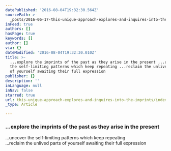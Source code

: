 ```yaml
---
datePublished: '2016-08-04T19:32:30.564Z'
sourcePath: >-
  _posts/2016-06-17-this-unique-approach-explores-and-inquires-into-the-imprints.md
inFeed: true
authors: []
hasPage: true
keywords: []
author: []
via: {}
dateModified: '2016-08-04T19:32:30.010Z'
title: >-
  ...explore the imprints of the past as they arise in the present ...uncover
  the self-limiting patterns which keep repeating ...reclaim the unlived parts
  of yourself awaiting their full expression
publisher: {}
description: ''
inLanguage: null
inNav: false
starred: true
url: this-unique-approach-explores-and-inquires-into-the-imprints/index.html
_type: Article

---
```

### ...explore the imprints of the past as they arise in the present  
...uncover the self-limiting patterns which keep repeating  
...reclaim the unlived parts of yourself awaiting their full expression